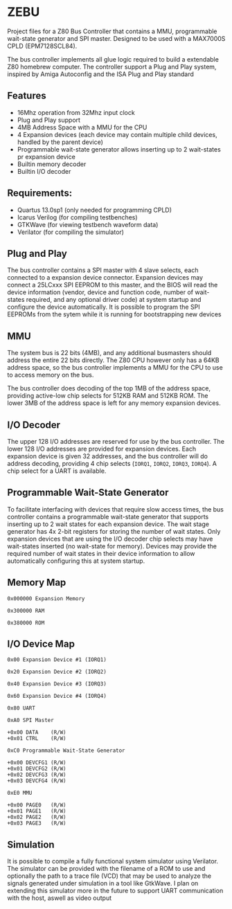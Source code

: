 ZEBU
===========================

Project files for a Z80 Bus Controller that contains a MMU, programmable wait-state generator and
SPI master. Designed to be used with a MAX7000S CPLD (EPM7128SCL84).

The bus controller implements all glue logic required to build a extendable Z80 homebrew computer.
The controller support a Plug and Play system, inspired by Amiga Autoconfig and the ISA Plug and Play standard

Features
---------------------
* 16Mhz operation from 32Mhz input clock
* Plug and Play support
* 4MB Address Space with a MMU for the CPU
* 4 Expansion devices (each device may contain multiple child devices, handled by the parent device)
* Programmable wait-state generator allows inserting up to 2 wait-states pr expansion device
* Builtin memory decoder
* Builtin I/O decoder


Requirements:
---------------------
* Quartus 13.0sp1 (only needed for programming CPLD)
* Icarus Verilog (for compiling testbenches)
* GTKWave (for viewing testbench waveform data)
* Verilator (for compiling the simulator)

Plug and Play
---------------------
The bus controller contains a SPI master with 4 slave selects, each connected to a expansion device connector. Expansion devices may connect a 25LCxxx SPI EEPROM to this master, and the BIOS will read the device information (vendor, device and function code, number of wait-states required, and any optional driver code) at system startup and configure the device automatically. It is possible to program the SPI EEPROMs from the sytem while it is running for bootstrapping new devices

MMU
---------------------
The system bus is 22 bits (4MB), and any additional busmasters
should address the entire 22 bits directly. The Z80 CPU however
only has a 64KB address space, so the bus controller implements
a MMU for the CPU to use to access memory on the bus.

The bus controller does decoding of the top 1MB of the address space, providing active-low chip selects for 512KB RAM and 512KB ROM. The lower 3MB of the address space is left for any
memory expansion devices.

I/O Decoder
---------------------
The upper 128 I/O addresses are reserved for use by the bus
controller. The lower 128 I/O addresses are provided for
expansion devices. Each expansion device is given 32 addresses,
and the bus controller will do address decoding, providing 4
chip selects (`IORQ1`, `IORQ2`, `IORQ3`, `IORQ4`). A chip select
for a UART is available.


Programmable Wait-State Generator
---------------------
To facilitate interfacing with devices that require slow access times, the bus controller contains a programmable wait-state generator that supports inserting up to 2 wait states for each expansion device. The wait stage generator has 4x 2-bit registers for storing the number of wait states. Only expansion devices that are using the I/O decoder chip selects may have wait-states inserted (no wait-state for memory). Devices may provide the required number of wait states in their device information to allow automatically configuring this at system startup.

Memory Map
---------------------
`0x000000 Expansion Memory`

`0x300000 RAM`

`0x380000 ROM`

I/O Device Map
---------------------
`0x00 Expansion Device #1 (IORQ1)`

`0x20 Expansion Device #2 (IORQ2)`

`0x40 Expansion Device #3 (IORQ3)`

`0x60 Expansion Device #4 (IORQ4)`

`0x80 UART`

`0xA0 SPI Master`

    +0x00 DATA    (R/W)
    +0x01 CTRL    (R/W)

`0xC0 Programmable Wait-State Generator`

    +0x00 DEVCFG1 (R/W)
    +0x01 DEVCFG2 (R/W)
    +0x02 DEVCFG3 (R/W)
    +0x03 DEVCFG4 (R/W)

`0xE0 MMU`

    +0x00 PAGE0   (R/W)
    +0x01 PAGE1   (R/W)
    +0x02 PAGE2   (R/W)
    +0x03 PAGE3   (R/W)

Simulation
-------------------------

It is possible to compile a fully functional system simulator using Verilator.
The simulator can be provided with the filename of a ROM to use and optionally
the path to a trace file (VCD) that may be used to analyze the signals generated
under simulation in a tool like GtkWave. I plan on extending this simulator
more in the future to support UART communication with the host, aswell
as video output